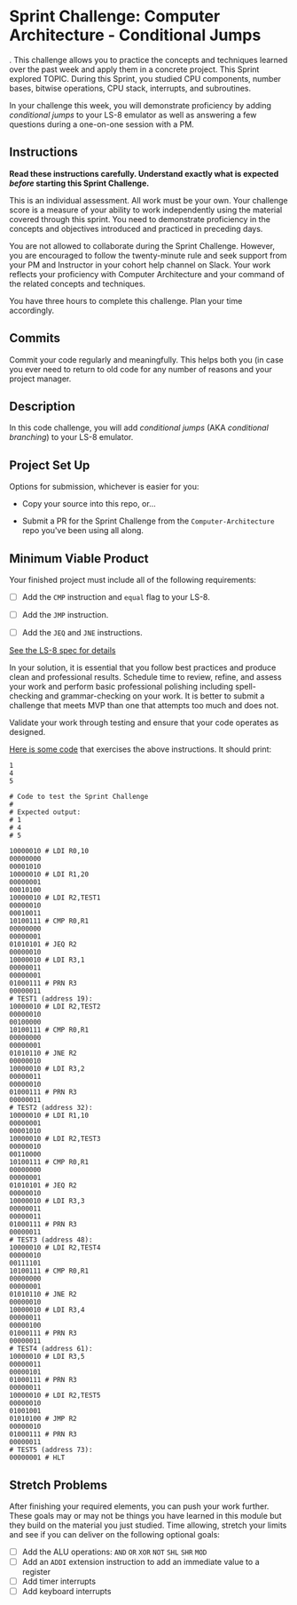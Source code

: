 # Sprint Challenge: Computer Architecture - Conditional Jumps

.
This challenge allows you to practice the concepts and techniques learned over
the past week and apply them in a concrete project. This Sprint explored TOPIC.
During this Sprint, you studied CPU components, number bases, bitwise
operations, CPU stack, interrupts, and subroutines.

In your challenge this week, you will demonstrate proficiency by adding _conditional jumps_ to your LS-8 emulator as well as answering a few questions during a one-on-one session with a PM.

## Instructions

**Read these instructions carefully. Understand exactly what is expected
_before_ starting this Sprint Challenge.**

This is an individual assessment. All work must be your own. Your challenge
score is a measure of your ability to work independently using the material
covered through this sprint. You need to demonstrate proficiency in the concepts
and objectives introduced and practiced in preceding days.

You are not allowed to collaborate during the Sprint Challenge. However, you are
encouraged to follow the twenty-minute rule and seek support from your PM and
Instructor in your cohort help channel on Slack. Your work reflects your
proficiency with Computer Architecture and your command of the related concepts
and techniques.

You have three hours to complete this challenge. Plan your time accordingly.

## Commits

Commit your code regularly and meaningfully. This helps both you (in case you
ever need to return to old code for any number of reasons and your project manager.

## Description

In this code challenge, you will add _conditional jumps_ (AKA _conditional branching_) to your LS-8 emulator.

## Project Set Up

Options for submission, whichever is easier for you:

- Copy your source into this repo, or...

- Submit a PR for the Sprint Challenge from the `Computer-Architecture` repo
  you've been using all along.

## Minimum Viable Product

Your finished project must include all of the following requirements:

- [ ] Add the `CMP` instruction and `equal` flag to your LS-8.

- [ ] Add the `JMP` instruction.

- [ ] Add the `JEQ` and `JNE` instructions.

[See the LS-8 spec for details](https://github.com/LambdaSchool/Computer-Architecture/blob/master/LS8-spec.md)

In your solution, it is essential that you follow best practices and produce
clean and professional results. Schedule time to review, refine, and assess your
work and perform basic professional polishing including spell-checking and
grammar-checking on your work. It is better to submit a challenge that meets MVP
than one that attempts too much and does not.

Validate your work through testing and ensure that your code operates as designed.

[Here is some code](sctest.ls8) that exercises the above instructions. It should
print:

```
1
4
5
```

```
# Code to test the Sprint Challenge
#
# Expected output:
# 1
# 4
# 5

10000010 # LDI R0,10
00000000
00001010
10000010 # LDI R1,20
00000001
00010100
10000010 # LDI R2,TEST1
00000010
00010011
10100111 # CMP R0,R1
00000000
00000001
01010101 # JEQ R2
00000010
10000010 # LDI R3,1
00000011
00000001
01000111 # PRN R3
00000011
# TEST1 (address 19):
10000010 # LDI R2,TEST2
00000010
00100000
10100111 # CMP R0,R1
00000000
00000001
01010110 # JNE R2
00000010
10000010 # LDI R3,2
00000011
00000010
01000111 # PRN R3
00000011
# TEST2 (address 32):
10000010 # LDI R1,10
00000001
00001010
10000010 # LDI R2,TEST3
00000010
00110000
10100111 # CMP R0,R1
00000000
00000001
01010101 # JEQ R2
00000010
10000010 # LDI R3,3
00000011
00000011
01000111 # PRN R3
00000011
# TEST3 (address 48):
10000010 # LDI R2,TEST4
00000010
00111101
10100111 # CMP R0,R1
00000000
00000001
01010110 # JNE R2
00000010
10000010 # LDI R3,4
00000011
00000100
01000111 # PRN R3
00000011
# TEST4 (address 61):
10000010 # LDI R3,5
00000011
00000101
01000111 # PRN R3
00000011
10000010 # LDI R2,TEST5
00000010
01001001
01010100 # JMP R2
00000010
01000111 # PRN R3
00000011
# TEST5 (address 73):
00000001 # HLT
```

## Stretch Problems

After finishing your required elements, you can push your work further. These
goals may or may not be things you have learned in this module but they build on
the material you just studied. Time allowing, stretch your limits and see if you
can deliver on the following optional goals:

- [ ] Add the ALU operations: `AND` `OR` `XOR` `NOT` `SHL` `SHR` `MOD`
- [ ] Add an `ADDI` extension instruction to add an immediate value to a register
- [ ] Add timer interrupts
- [ ] Add keyboard interrupts
